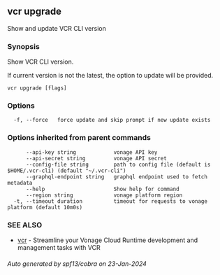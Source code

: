 ## vcr upgrade

Show and update VCR CLI version

### Synopsis

Show VCR CLI version. 

If current version is not the latest, the option to update will be provided.


```
vcr upgrade [flags]
```

### Options

```
  -f, --force   force update and skip prompt if new update exists
```

### Options inherited from parent commands

```
      --api-key string            vonage API key
      --api-secret string         vonage API secret
      --config-file string        path to config file (default is $HOME/.vcr-cli) (default "~/.vcr-cli")
      --graphql-endpoint string   graphql endpoint used to fetch metadata
      --help                      Show help for command
      --region string             vonage platform region
  -t, --timeout duration          timeout for requests to vonage platform (default 10m0s)
```

### SEE ALSO

* [vcr](vcr.md)	 - Streamline your Vonage Cloud Runtime development and management tasks with VCR

###### Auto generated by spf13/cobra on 23-Jan-2024

